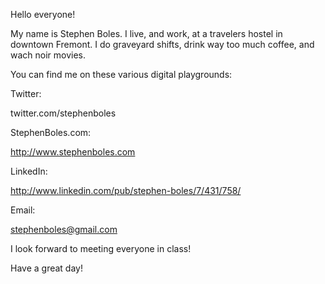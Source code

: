 Hello everyone!

My name is Stephen Boles.  I live, and work, at a travelers hostel in downtown Fremont.  I do graveyard shifts, drink way too much coffee, and wach noir movies.

You can find me on these various digital playgrounds:

Twitter:

twitter.com/stephenboles

StephenBoles.com:

http://www.stephenboles.com

LinkedIn:

http://www.linkedin.com/pub/stephen-boles/7/431/758/

Email:

stephenboles@gmail.com

I look forward to meeting everyone in class!

Have a great day!
